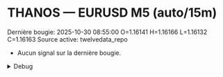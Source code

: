 # THANOS — EURUSD M5 (auto/15m)
Dernière bougie: 2025-10-30 08:55:00  O=1.16141  H=1.16166  L=1.16132  C=1.16163
Source active: twelvedata_repo

- Aucun signal sur la dernière bougie.

<details><summary>Debug</summary>

- TD_API_KEY manquant.

</details>